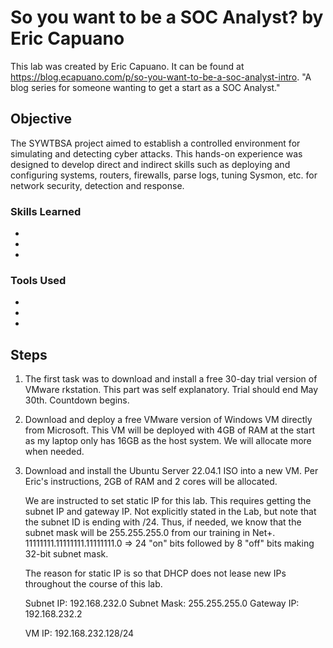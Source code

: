 # So you want to be a SOC Analyst? by Eric Capuano

This lab was created by Eric Capuano. It can be found at <a href="https://blog.ecapuano.com/p/so-you-want-to-be-a-soc-analyst-intro">https://blog.ecapuano.com/p/so-you-want-to-be-a-soc-analyst-intro</a>. "A blog series for someone wanting to get a start as a SOC Analyst."

## Objective

The SYWTBSA project aimed to establish a controlled environment for simulating and detecting cyber attacks. This hands-on experience was designed to develop direct and indirect skills such as deploying and configuring systems, routers, firewalls, parse logs, tuning Sysmon, etc. for network security, detection and response.

### Skills Learned

- 
- 
- 

### Tools Used

- 
- 
- 

## Steps


1. The first task was to download and install a free 30-day trial version of VMware rkstation.
   This part was self explanatory. Trial should end May 30th. Countdown begins.

2. Download and deploy a free VMware version of Windows VM directly from Microsoft.
   This VM will be deployed with 4GB of RAM at the start as my laptop only has 16GB as the host system. We will allocate more when needed.

3. Download and install the Ubuntu Server 22.04.1 ISO into a new VM.
   Per Eric's instructions, 2GB of RAM and 2 cores will be allocated.

   We are instructed to set static IP for this lab. This requires getting the subnet IP and gateway IP.
   Not explicitly stated in the Lab, but note that the subnet ID is ending with /24. Thus, if needed, we know that the subnet mask will be 255.255.255.0 from our training in Net+. 11111111.11111111.11111111.0 => 24 "on" bits followed by 8 "off" bits making 32-bit subnet mask.

   The reason for static IP is so that DHCP does not lease new IPs throughout the course of this lab.

   Subnet IP: 192.168.232.0
   Subnet Mask: 255.255.255.0
   Gateway IP: 192.168.232.2

   VM IP: 192.168.232.128/24

